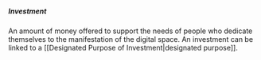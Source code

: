##### Investment
An amount of money offered to support the needs of people who dedicate themselves to the manifestation of the digital space. An investment can be linked to a [[Designated Purpose of Investment|designated purpose]].